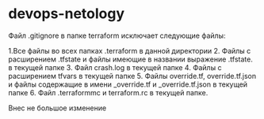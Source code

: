 # devops-netology
Файл .gitignore в папке terraform исключает следующие файлы:

1.Все файлы во всех папках .terraform в данной директории
2. Файлы с расширением .tfstate и файлы имеющие в названии выражение .tfstate. в текущей папке
3. Файл crash.log в текущей папке 
4. Файлы с расширением tfvars в текущей папке
5. Файлы override.tf, override.tf.json и файлы содержащие в имени _override.tf и _override.tf.json в текущей папке
6. Файл .terraformmc и terraform.rc в текущей папке.

Внес не большое изменение
 
